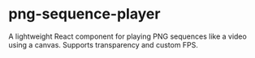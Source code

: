 # png-sequence-player
A lightweight React component for playing PNG sequences like a video using a canvas. Supports transparency and custom FPS.

